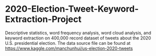 # 2020-Election-Tweet-Keyword-Extraction-Project
Descriptive statistics, word frequency analysis, word cloud analysis, and keyword extraction on 400,000 record dataset of tweets about the 2020 U.S. presidential election.
The data source file can be found at https://www.kaggle.com/manchunhui/us-election-2020-tweets
